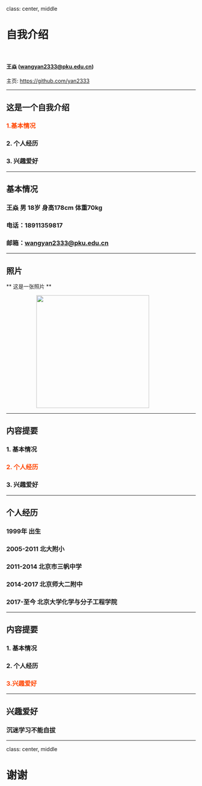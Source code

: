 class: center, middle

# 自我介绍

&nbsp;
&nbsp;

#### 王焱 (wangyan2333@pku.edu.cn)  

主页: https://github.com/yan2333

---

## 这是一个自我介绍

### <font color="orangered">1.基本情况</font>

### 2. 个人经历

### 3. 兴趣爱好

---

## 基本情况

### 王焱 男 18岁 身高178cm 体重70kg
### 电话：18911359817
### 邮箱：wangyan2333@pku.edu.cn

---

## 照片

** 这是一张照片 **

<img src="https://gss0.bdstatic.com/-4o3dSag_xI4khGkpoWK1HF6hhy/baike/c0%3Dbaike180%2C5%2C5%2C180%2C60/sign=206f7c1eacc27d1eb12b33967abcc60b/aa64034f78f0f7365b9382bb0255b319ebc4131f.jpg" width=300 style="margin: 0px 80px">

---

## 内容提要

### 1. 基本情况

### <font color="orangered">2. 个人经历</font>

### 3. 兴趣爱好

---

## 个人经历

### 1999年 出生
### 2005-2011 北大附小
### 2011-2014 北京市三帆中学
### 2014-2017 北京师大二附中
### 2017-至今 北京大学化学与分子工程学院

---

## 内容提要

### 1. 基本情况

### 2. 个人经历

### <font color="orangered">3.兴趣爱好</font>

---

## 兴趣爱好

### 沉迷学习不能自拔

---

class: center, middle

# 谢谢
